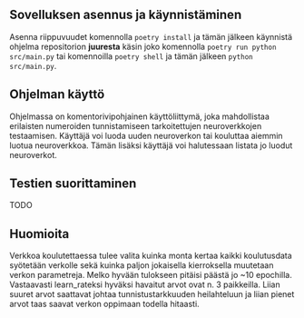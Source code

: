 ## Sovelluksen asennus ja käynnistäminen
Asenna riippuvuudet komennolla `poetry install` ja tämän jälkeen käynnistä ohjelma repositorion **juuresta** käsin joko komennolla `poetry run python src/main.py` tai komennoilla `poetry shell` ja tämän jälkeen `python src/main.py`. 

## Ohjelman käyttö
Ohjelmassa on komentorivipohjainen käyttöliittymä, joka mahdollistaa erilaisten numeroiden tunnistamiseen tarkoitettujen neuroverkkojen testaamisen. Käyttäjä voi luoda uuden neuroverkon tai kouluttaa aiemmin luotua neuroverkkoa. Tämän lisäksi käyttäjä voi halutessaan listata jo luodut neuroverkot.

## Testien suorittaminen
TODO

## Huomioita
Verkkoa koulutettaessa tulee valita kuinka monta kertaa kaikki koulutusdata syötetään verkolle sekä kuinka paljon jokaisella kierroksella muutetaan verkon parametreja. Melko hyvään tulokseen pitäisi päästä jo ~10 epochilla. Vastaavasti learn_rateksi hyväksi havaitut arvot ovat n. 3 paikkeilla. Liian suuret arvot saattavat johtaa tunnistustarkkuuden heilahteluun ja liian pienet arvot taas saavat verkon oppimaan todella hitaasti.
